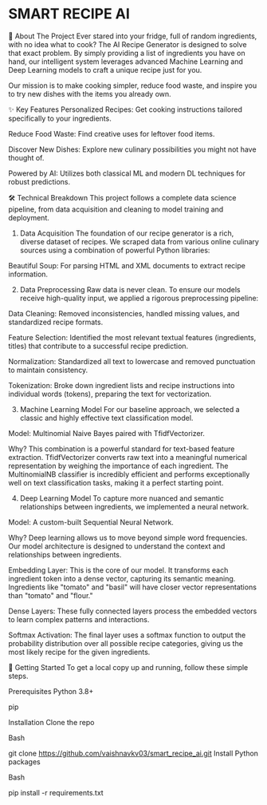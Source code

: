 # SMART RECIPE AI

📖 About The Project
Ever stared into your fridge, full of random ingredients, with no idea what to cook? The AI Recipe Generator is designed to solve that exact problem. By simply providing a list of ingredients you have on hand, our intelligent system leverages advanced Machine Learning and Deep Learning models to craft a unique recipe just for you.

Our mission is to make cooking simpler, reduce food waste, and inspire you to try new dishes with the items you already own.

✨ Key Features
Personalized Recipes: Get cooking instructions tailored specifically to your ingredients.

Reduce Food Waste: Find creative uses for leftover food items.

Discover New Dishes: Explore new culinary possibilities you might not have thought of.

Powered by AI: Utilizes both classical ML and modern DL techniques for robust predictions.

🛠️ Technical Breakdown
This project follows a complete data science pipeline, from data acquisition and cleaning to model training and deployment.

1. Data Acquisition
The foundation of our recipe generator is a rich, diverse dataset of recipes. We scraped data from various online culinary sources using a combination of powerful Python libraries:

Beautiful Soup: For parsing HTML and XML documents to extract recipe information.

2. Data Preprocessing
Raw data is never clean. To ensure our models receive high-quality input, we applied a rigorous preprocessing pipeline:

Data Cleaning: Removed inconsistencies, handled missing values, and standardized recipe formats.

Feature Selection: Identified the most relevant textual features (ingredients, titles) that contribute to a successful recipe prediction.

Normalization: Standardized all text to lowercase and removed punctuation to maintain consistency.

Tokenization: Broke down ingredient lists and recipe instructions into individual words (tokens), preparing the text for vectorization.

3. Machine Learning Model
For our baseline approach, we selected a classic and highly effective text classification model.

Model: Multinomial Naive Bayes paired with TfidfVectorizer.

Why? This combination is a powerful standard for text-based feature extraction. TfidfVectorizer converts raw text into a meaningful numerical representation by weighing the importance of each ingredient. The MultinomialNB classifier is incredibly efficient and performs exceptionally well on text classification tasks, making it a perfect starting point.

4. Deep Learning Model
To capture more nuanced and semantic relationships between ingredients, we implemented a neural network.

Model: A custom-built Sequential Neural Network.

Why? Deep learning allows us to move beyond simple word frequencies. Our model architecture is designed to understand the context and relationships between ingredients.

Embedding Layer: This is the core of our model. It transforms each ingredient token into a dense vector, capturing its semantic meaning. Ingredients like "tomato" and "basil" will have closer vector representations than "tomato" and "flour."

Dense Layers: These fully connected layers process the embedded vectors to learn complex patterns and interactions.

Softmax Activation: The final layer uses a softmax function to output the probability distribution over all possible recipe categories, giving us the most likely recipe for the given ingredients.

🚀 Getting Started
To get a local copy up and running, follow these simple steps.

Prerequisites
Python 3.8+

pip

Installation
Clone the repo

Bash

git clone https://github.com/vaishnavkv03/smart_recipe_ai.git
Install Python packages

Bash

pip install -r requirements.txt
